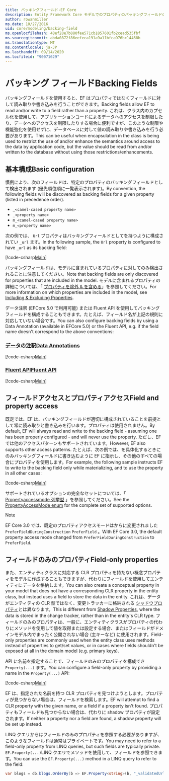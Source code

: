 ```yaml
---
title: バッキングフィールド-EF Core
description: Entity Framework Core モデルでのプロパティのバッキングフィールドの構成
author: rowanmiller
ms.date: 10/27/2016
uid: core/modeling/backing-field
ms.openlocfilehash: 48ef28e7b880fee571cb1857601fb2cead535fbf
ms.sourcegitcommit: abda0872f86eefeca191a9a11bfca976bc14468b
ms.translationtype: MT
ms.contentlocale: ja-JP
ms.lasthandoff: 09/14/2020
ms.locfileid: "90071629"
---
```

# <a name="backing-fields"></a><span data-ttu-id="83d70-103">バッキング フィールド</span><span class="sxs-lookup"><span data-stu-id="83d70-103">Backing Fields</span></span>

<span data-ttu-id="83d70-104">バッキングフィールドを使用すると、EF はプロパティではなくフィールドに対して読み取りや書き込みを行うことができます。</span><span class="sxs-lookup"><span data-stu-id="83d70-104">Backing fields allow EF to read and/or write to a field rather than a property.</span></span> <span data-ttu-id="83d70-105">これは、クラス内のカプセル化を使用して、アプリケーションコードによるデータへのアクセスを制限したり、データへのアクセスを制限したりする場合に便利ですが、このような制限や機能強化を使用せずに、データベースに対して値の読み取りや書き込みを行う必要があります。</span><span class="sxs-lookup"><span data-stu-id="83d70-105">This can be useful when encapsulation in the class is being used to restrict the use of and/or enhance the semantics around access to the data by application code, but the value should be read from and/or written to the database without using those restrictions/enhancements.</span></span>

## <a name="basic-configuration"></a><span data-ttu-id="83d70-106">基本構成</span><span class="sxs-lookup"><span data-stu-id="83d70-106">Basic configuration</span></span>

<span data-ttu-id="83d70-107">慣例により、次のフィールドは、特定のプロパティのバッキングフィールドとして検出されます (優先順位順に一覧表示されます)。</span><span class="sxs-lookup"><span data-stu-id="83d70-107">By convention, the following fields will be discovered as backing fields for a given property (listed in precedence order).</span></span> 

* `_<camel-cased property name>`
* `_<property name>`
* `m_<camel-cased property name>`
* `m_<property name>`

<span data-ttu-id="83d70-108">次の例では、 `Url` プロパティはバッキングフィールドとしてを持つように構成されてい `_url` ます。</span><span class="sxs-lookup"><span data-stu-id="83d70-108">In the following sample, the `Url` property is configured to have `_url` as its backing field:</span></span>

[!code-csharp[Main](../../../samples/core/Modeling/Conventions/BackingField.cs#Sample)]

<span data-ttu-id="83d70-109">バッキングフィールドは、モデルに含まれているプロパティに対してのみ検出されることに注意してください。</span><span class="sxs-lookup"><span data-stu-id="83d70-109">Note that backing fields are only discovered for properties that are included in the model.</span></span> <span data-ttu-id="83d70-110">モデルに含まれるプロパティの詳細については、「 [プロパティを除外 & を含める](xref:core/modeling/entity-properties)」を参照してください。</span><span class="sxs-lookup"><span data-stu-id="83d70-110">For more information on which properties are included in the model, see [Including & Excluding Properties](xref:core/modeling/entity-properties).</span></span>

<span data-ttu-id="83d70-111">データ注釈 (EFCore 5.0 で利用可能) または Fluent API を使用してバッキングフィールドを構成することもできます。たとえば、フィールド名が上記の規則に対応していない場合です。</span><span class="sxs-lookup"><span data-stu-id="83d70-111">You can also configure backing fields by using a Data Annotation (available in EFCore 5.0) or the Fluent API, e.g. if the field name doesn't correspond to the above conventions:</span></span>

### <a name="data-annotations"></a>[<span data-ttu-id="83d70-112">データの注釈</span><span class="sxs-lookup"><span data-stu-id="83d70-112">Data Annotations</span></span>](#tab/data-annotations)

[!code-csharp[Main](../../../samples/core/Modeling/DataAnnotations/BackingField.cs?name=BackingField&highlight=7)]

### <a name="fluent-api"></a>[<span data-ttu-id="83d70-113">Fluent API</span><span class="sxs-lookup"><span data-stu-id="83d70-113">Fluent API</span></span>](#tab/fluent-api)

[!code-csharp[Main](../../../samples/core/Modeling/FluentAPI/BackingField.cs?name=BackingField&highlight=5)]

## <a name="field-and-property-access"></a><span data-ttu-id="83d70-114">フィールドアクセスとプロパティアクセス</span><span class="sxs-lookup"><span data-stu-id="83d70-114">Field and property access</span></span>

<span data-ttu-id="83d70-115">既定では、EF は、バッキングフィールドが適切に構成されていることを前提として常に読み取りと書き込みを行います。プロパティは使用されません。</span><span class="sxs-lookup"><span data-stu-id="83d70-115">By default, EF will always read and write to the backing field - assuming one has been properly configured - and will never use the property.</span></span> <span data-ttu-id="83d70-116">ただし、EF では他のアクセスパターンもサポートされています。</span><span class="sxs-lookup"><span data-stu-id="83d70-116">However, EF also supports other access patterns.</span></span> <span data-ttu-id="83d70-117">たとえば、次の例では、を具体化するときにのみバッキングフィールドに書き込むように EF に指示し、その他のすべての場合にプロパティを使用します。</span><span class="sxs-lookup"><span data-stu-id="83d70-117">For example, the following sample instructs EF to write to the backing field only while materializing, and to use the property in all other cases:</span></span>

[!code-csharp[Main](../../../samples/core/Modeling/FluentAPI/BackingFieldAccessMode.cs?name=BackingFieldAccessMode&highlight=6)]

<span data-ttu-id="83d70-118">サポートされているオプションの完全なセットについては、「 [Propertyaccessmode 列挙型](/dotnet/api/microsoft.entityframeworkcore.propertyaccessmode) 」を参照してください。</span><span class="sxs-lookup"><span data-stu-id="83d70-118">See the [PropertyAccessMode enum](/dotnet/api/microsoft.entityframeworkcore.propertyaccessmode) for the complete set of supported options.</span></span>

> [!NOTE]
> <span data-ttu-id="83d70-119">EF Core 3.0 では、既定のプロパティアクセスモードはからに変更されました `PreferFieldDuringConstruction` `PreferField` 。</span><span class="sxs-lookup"><span data-stu-id="83d70-119">With EF Core 3.0, the default property access mode changed from `PreferFieldDuringConstruction` to `PreferField`.</span></span>

## <a name="field-only-properties"></a><span data-ttu-id="83d70-120">フィールドのみのプロパティ</span><span class="sxs-lookup"><span data-stu-id="83d70-120">Field-only properties</span></span>

<span data-ttu-id="83d70-121">また、エンティティクラスに対応する CLR プロパティを持たない概念プロパティをモデルに作成することもできますが、代わりにフィールドを使用してエンティティにデータを格納します。</span><span class="sxs-lookup"><span data-stu-id="83d70-121">You can also create a conceptual property in your model that does not have a corresponding CLR property in the entity class, but instead uses a field to store the data in the entity.</span></span> <span data-ttu-id="83d70-122">これは、データがエンティティの CLR 型ではなく、変更トラッカーに格納される [シャドウプロパティ](xref:core/modeling/shadow-properties)とは異なります。</span><span class="sxs-lookup"><span data-stu-id="83d70-122">This is different from [Shadow Properties](xref:core/modeling/shadow-properties), where the data is stored in the change tracker, rather than in the entity's CLR type.</span></span> <span data-ttu-id="83d70-123">フィールドのみのプロパティは、一般に、エンティティクラスがプロパティの代わりにメソッドを使用して値を取得または設定する場合、またはフィールドがドメインモデル内でまったく公開されない場合 (主キーなど) に使用されます。</span><span class="sxs-lookup"><span data-stu-id="83d70-123">Field-only properties are commonly used when the entity class uses methods instead of properties to get/set values, or in cases where fields shouldn't be exposed at all in the domain model (e.g. primary keys).</span></span>

<span data-ttu-id="83d70-124">API に名前を指定することで、フィールドのみのプロパティを構成でき `Property(...)` ます。</span><span class="sxs-lookup"><span data-stu-id="83d70-124">You can configure a field-only property by providing a name in the `Property(...)` API:</span></span>

[!code-csharp[Main](../../../samples/core/Modeling/FluentAPI/BackingFieldNoProperty.cs#Sample)]

<span data-ttu-id="83d70-125">EF は、指定された名前を持つ CLR プロパティを見つけようとします。プロパティが見つからない場合は、フィールドを検索します。</span><span class="sxs-lookup"><span data-stu-id="83d70-125">EF will attempt to find a CLR property with the given name, or a field if a property isn't found.</span></span> <span data-ttu-id="83d70-126">プロパティもフィールドも見つからない場合は、代わりに shadow プロパティが設定されます。</span><span class="sxs-lookup"><span data-stu-id="83d70-126">If neither a property nor a field are found, a shadow property will be set up instead.</span></span>

<span data-ttu-id="83d70-127">LINQ クエリからはフィールドのみのプロパティを参照する必要がありますが、このようなフィールドは通常はプライベートです。</span><span class="sxs-lookup"><span data-stu-id="83d70-127">You may need to refer to a field-only property from LINQ queries, but such fields are typically private.</span></span> <span data-ttu-id="83d70-128">`EF.Property(...)`LINQ クエリでメソッドを使用して、フィールドを参照できます。</span><span class="sxs-lookup"><span data-stu-id="83d70-128">You can use the `EF.Property(...)` method in a LINQ query to refer to the field:</span></span>

``` csharp
var blogs = db.blogs.OrderBy(b => EF.Property<string>(b, "_validatedUrl"));
```
